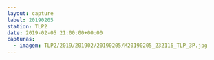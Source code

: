 ```yaml
---
layout: capture
label: 20190205
station: TLP2
date: 2019-02-05 21:00:00+00:00
capturas:
  - imagem: TLP2/2019/201902/20190205/M20190205_232116_TLP_3P.jpg
---
```

